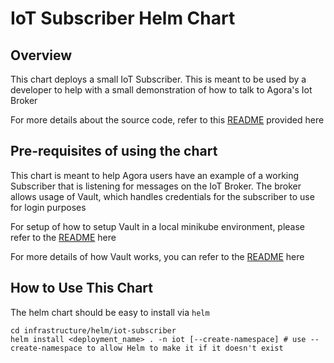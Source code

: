# IoT Subscriber Helm Chart


## Overview
This chart deploys a small IoT Subscriber. This is meant to be used by a developer to help with a small demonstration of how to talk to Agora's Iot Broker

For more details about the source code, refer to this [README](/ns/iot/subscriber/README.md) provided here


## Pre-requisites of using the chart
This chart is meant to help Agora users have an example of a working Subscriber that is listening for messages on the IoT Broker. The broker allows usage of Vault, which handles credentials for the subscriber to use for login purposes

For setup of how to setup Vault in a local minikube environment, please refer to the [README](/infrastructure/k8s/local/vault-example/administrator/README.md) here

For more details of how Vault works, you can refer to the [README](/infrastructure/k8s/local/vault-example/auto-renewal/README.md) here


## How to Use This Chart
The helm chart should be easy to install via `helm`

```shell
cd infrastructure/helm/iot-subscriber
helm install <deployment_name> . -n iot [--create-namespace] # use --create-namespace to allow Helm to make it if it doesn't exist
```